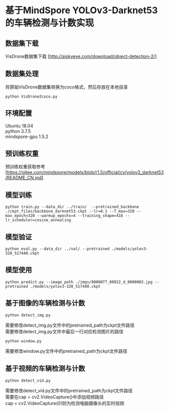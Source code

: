 # 基于MindSpore YOLOv3-Darknet53的车辆检测与计数实现

## 数据集下载

VisDrone数据集下载 [http://aiskyeye.com/download/object-detection-2/]

## 数据集处理

将原始VisDrone数据集转换为coco格式，然后存放在本地目录

```
python VisDrone2coco.py
```

## 环境配置

Ubuntu 18.04  
python 3.7.5  
mindspore-gpu 1.5.2

## 预训练权重

预训练权重获取参考[https://gitee.com/mindspore/models/blob/r1.5/official/cv/yolov3_darknet53/README_CN.md]

## 模型训练

```
python train.py --data_dir ../train/  --pretrained_backbone ./ckpt_files/backbone_darknet53.ckpt --lr=0.1 --T_max=320 --max_epoch=320 --warmup_epochs=4 --training_shape=416 --lr_scheduler=cosine_annealing
```

## 模型验证

```
python eval.py --data_dir ../val/ --pretrained ./models/yolov3-320_517440.ckpt
```

## 模型使用

```
python predict.py --image_path ./imgs/0000077_00922_d_0000003.jpg --pretrained ./models/yolov3-320_517440.ckpt
```

## 基于图像的车辆检测与计数

```
python detect_img.py
```
需要修改detect_img.py文件中的pretrained_path为ckpt文件路径  
需要修改detect_img.py文件中最后一行对应检测图片的路径
```
python window.py
```
需要修改window.py文件中的pretrained_path为ckpt文件路径

## 基于视频的车辆检测与计数

```
python detect_vid.py
```
需要修改detect_vid.py文件中的pretrained_path为ckpt文件路径  
需要在cap = cv2.VideoCapture()中添加视频路径  
cap = cv2.VideoCapture(0)则为检测电脑摄像头的实时视频
